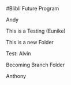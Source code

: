 #Blibli Future Program

Andy

This is a Testing (Eunike)

This is a new Folder

Test: Alvin

Becoming Branch Folder

Anthony
